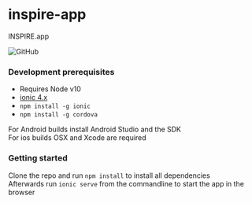 # inspire-app
INSPIRE.app

![GitHub](https://img.shields.io/github/license/safetyinnovation/inspire-fiware-demoApp.svg)



### Development  prerequisites
* Requires Node v10
* [ionic 4.x](https://ionicframework.com/)
* `npm install -g ionic`
* `npm install -g cordova`

For Android builds install Android Studio and the SDK  
For ios builds OSX and Xcode are required

### Getting started
Clone the repo and run `npm install` to install all dependencies  
Afterwards run `ionic serve` from the commandline to start the app in the browser
